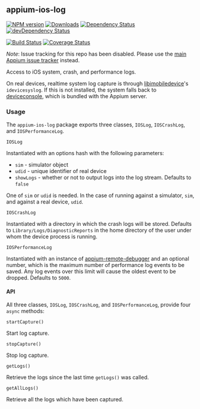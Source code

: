 ## appium-ios-log

[![NPM version](http://img.shields.io/npm/v/appium-ios-log.svg)](https://npmjs.org/package/appium-ios-log)
[![Downloads](http://img.shields.io/npm/dm/appium-ios-log.svg)](https://npmjs.org/package/appium-ios-log)
[![Dependency Status](https://david-dm.org/appium/appium-ios-log/master.svg)](https://david-dm.org/appium/appium-ios-log)
[![devDependency Status](https://david-dm.org/appium/appium-ios-log/master/dev-status.svg)](https://david-dm.org/appium/appium-ios-log/master#info=devDependencies)

[![Build Status](https://api.travis-ci.org/appium/appium-ios-log.png?branch=master)](https://travis-ci.org/appium/appium-ios-log)
[![Coverage Status](https://coveralls.io/repos/appium/appium-ios-log/badge.svg?branch=master)](https://coveralls.io/r/appium/appium-ios-log?branch=master)

*Note*: Issue tracking for this repo has been disabled. Please use the [main Appium issue tracker](https://github.com/appium/appium/issues) instead.

Access to iOS system, crash, and performance logs.

On real devices, realtime system log capture is through [libimobiledevice](http://www.libimobiledevice.org/)'s `idevicesyslog`. If this is not installed, the system falls back to [deviceconsole](https://github.com/rpetrich/deviceconsole), which is bundled with the Appium server.

### Usage

The `appium-ios-log` package exports three classes, `IOSLog`, `IOSCrashLog`, and `IOSPerformanceLog`.


`IOSLog`

Instantiated with an options hash with the following parameters:

- `sim` - simulator object
- `udid` - unique identifier of real device
- `showLogs` - whether or not to output logs into the log stream. Defaults to `false`

One of `sim` or `udid` is needed. In the case of running against a simulator, `sim`, and against a real device, `udid`.

`IOSCrashLog`

Instantiated with a directory in which the crash logs will be stored. Defaults to `Library/Logs/DiagnosticReports` in the home directory of the user under whom the device process is running.

`IOSPerformanceLog`

Instantiated with an instance of [appium-remote-debugger](https://github.com/appium/appium-remote-debugger) and an optional number, which is the maximum number of performance log events to be saved. Any log events over this limit will cause the oldest event to be dropped. Defaults to `5000`.

#### API

All three classes, `IOSLog`, `IOSCrashLog`, and `IOSPerformanceLog`, provide four `async` methods:

`startCapture()`

Start log capture.

`stopCapture()`

Stop log capture.

`getLogs()`

Retrieve the logs since the last time `getLogs()` was called.

`getAllLogs()`

Retrieve all the logs which have been captured.
